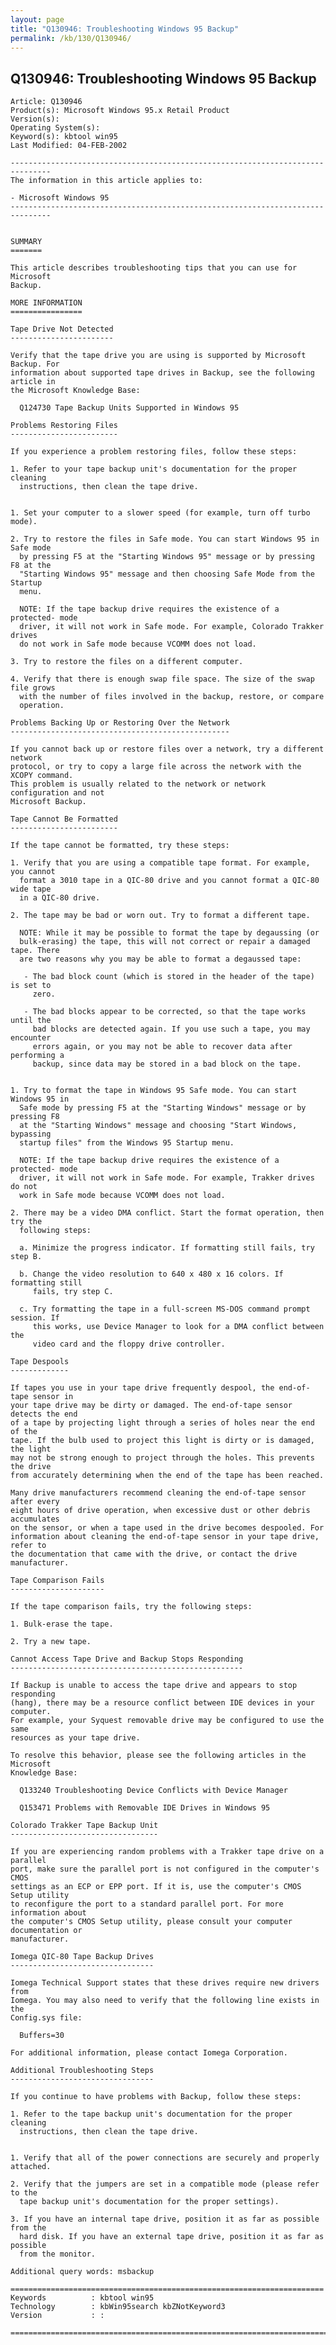 ```yaml
---
layout: page
title: "Q130946: Troubleshooting Windows 95 Backup"
permalink: /kb/130/Q130946/
---
```


## Q130946: Troubleshooting Windows 95 Backup

	Article: Q130946
	Product(s): Microsoft Windows 95.x Retail Product
	Version(s): 
	Operating System(s): 
	Keyword(s): kbtool win95
	Last Modified: 04-FEB-2002
	
	-------------------------------------------------------------------------------
	The information in this article applies to:
	
	- Microsoft Windows 95 
	-------------------------------------------------------------------------------
	
	
	SUMMARY
	=======
	
	This article describes troubleshooting tips that you can use for Microsoft
	Backup.
	
	MORE INFORMATION
	================
	
	Tape Drive Not Detected
	-----------------------
	
	Verify that the tape drive you are using is supported by Microsoft Backup. For
	information about supported tape drives in Backup, see the following article in
	the Microsoft Knowledge Base:
	
	  Q124730 Tape Backup Units Supported in Windows 95
	
	Problems Restoring Files
	------------------------
	
	If you experience a problem restoring files, follow these steps:
	
	1. Refer to your tape backup unit's documentation for the proper cleaning
	  instructions, then clean the tape drive.
	
	
	1. Set your computer to a slower speed (for example, turn off turbo mode).
	
	2. Try to restore the files in Safe mode. You can start Windows 95 in Safe mode
	  by pressing F5 at the "Starting Windows 95" message or by pressing F8 at the
	  "Starting Windows 95" message and then choosing Safe Mode from the Startup
	  menu.
	
	  NOTE: If the tape backup drive requires the existence of a protected- mode
	  driver, it will not work in Safe mode. For example, Colorado Trakker drives
	  do not work in Safe mode because VCOMM does not load.
	
	3. Try to restore the files on a different computer.
	
	4. Verify that there is enough swap file space. The size of the swap file grows
	  with the number of files involved in the backup, restore, or compare
	  operation.
	
	Problems Backing Up or Restoring Over the Network
	-------------------------------------------------
	
	If you cannot back up or restore files over a network, try a different network
	protocol, or try to copy a large file across the network with the XCOPY command.
	This problem is usually related to the network or network configuration and not
	Microsoft Backup.
	
	Tape Cannot Be Formatted
	------------------------
	
	If the tape cannot be formatted, try these steps:
	
	1. Verify that you are using a compatible tape format. For example, you cannot
	  format a 3010 tape in a QIC-80 drive and you cannot format a QIC-80 wide tape
	  in a QIC-80 drive.
	
	2. The tape may be bad or worn out. Try to format a different tape.
	
	  NOTE: While it may be possible to format the tape by degaussing (or
	  bulk-erasing) the tape, this will not correct or repair a damaged tape. There
	  are two reasons why you may be able to format a degaussed tape:
	
	   - The bad block count (which is stored in the header of the tape) is set to
	     zero.
	
	   - The bad blocks appear to be corrected, so that the tape works until the
	     bad blocks are detected again. If you use such a tape, you may encounter
	     errors again, or you may not be able to recover data after performing a
	     backup, since data may be stored in a bad block on the tape.
	
	
	1. Try to format the tape in Windows 95 Safe mode. You can start Windows 95 in
	  Safe mode by pressing F5 at the "Starting Windows" message or by pressing F8
	  at the "Starting Windows" message and choosing "Start Windows, bypassing
	  startup files" from the Windows 95 Startup menu.
	
	  NOTE: If the tape backup drive requires the existence of a protected- mode
	  driver, it will not work in Safe mode. For example, Trakker drives do not
	  work in Safe mode because VCOMM does not load.
	
	2. There may be a video DMA conflict. Start the format operation, then try the
	  following steps:
	
	  a. Minimize the progress indicator. If formatting still fails, try step B.
	
	  b. Change the video resolution to 640 x 480 x 16 colors. If formatting still
	     fails, try step C.
	
	  c. Try formatting the tape in a full-screen MS-DOS command prompt session. If
	     this works, use Device Manager to look for a DMA conflict between the
	     video card and the floppy drive controller.
	
	Tape Despools
	-------------
	
	If tapes you use in your tape drive frequently despool, the end-of-tape sensor in
	your tape drive may be dirty or damaged. The end-of-tape sensor detects the end
	of a tape by projecting light through a series of holes near the end of the
	tape. If the bulb used to project this light is dirty or is damaged, the light
	may not be strong enough to project through the holes. This prevents the drive
	from accurately determining when the end of the tape has been reached.
	
	Many drive manufacturers recommend cleaning the end-of-tape sensor after every
	eight hours of drive operation, when excessive dust or other debris accumulates
	on the sensor, or when a tape used in the drive becomes despooled. For
	information about cleaning the end-of-tape sensor in your tape drive, refer to
	the documentation that came with the drive, or contact the drive manufacturer.
	
	Tape Comparison Fails
	---------------------
	
	If the tape comparison fails, try the following steps:
	
	1. Bulk-erase the tape.
	
	2. Try a new tape.
	
	Cannot Access Tape Drive and Backup Stops Responding
	----------------------------------------------------
	
	If Backup is unable to access the tape drive and appears to stop responding
	(hang), there may be a resource conflict between IDE devices in your computer.
	For example, your Syquest removable drive may be configured to use the same
	resources as your tape drive.
	
	To resolve this behavior, please see the following articles in the Microsoft
	Knowledge Base:
	
	  Q133240 Troubleshooting Device Conflicts with Device Manager
	
	  Q153471 Problems with Removable IDE Drives in Windows 95
	
	Colorado Trakker Tape Backup Unit
	---------------------------------
	
	If you are experiencing random problems with a Trakker tape drive on a parallel
	port, make sure the parallel port is not configured in the computer's CMOS
	settings as an ECP or EPP port. If it is, use the computer's CMOS Setup utility
	to reconfigure the port to a standard parallel port. For more information about
	the computer's CMOS Setup utility, please consult your computer documentation or
	manufacturer.
	
	Iomega QIC-80 Tape Backup Drives
	--------------------------------
	
	Iomega Technical Support states that these drives require new drivers from
	Iomega. You may also need to verify that the following line exists in the
	Config.sys file:
	
	  Buffers=30
	
	For additional information, please contact Iomega Corporation.
	
	Additional Troubleshooting Steps
	--------------------------------
	
	If you continue to have problems with Backup, follow these steps:
	
	1. Refer to the tape backup unit's documentation for the proper cleaning
	  instructions, then clean the tape drive.
	
	
	1. Verify that all of the power connections are securely and properly attached.
	
	2. Verify that the jumpers are set in a compatible mode (please refer to the
	  tape backup unit's documentation for the proper settings).
	
	3. If you have an internal tape drive, position it as far as possible from the
	  hard disk. If you have an external tape drive, position it as far as possible
	  from the monitor.
	
	Additional query words: msbackup
	
	======================================================================
	Keywords          : kbtool win95 
	Technology        : kbWin95search kbZNotKeyword3
	Version           : :
	
	=============================================================================
	

